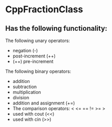 # CppFractionClass

## Has the following functionality:
The following unary operators:
- negation (-)
- post-increment (++) 
- (++) pre-increment  

The following binary operators:
- addition  
- subtraction  
- multiplication  
- division  
- addition and assignment (+=)  
- The comparison operators: < <= == != >= >  
- used with cout (<<)  
- used with cin (>>)  
